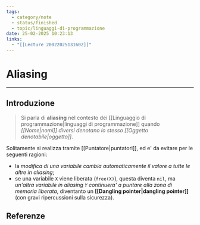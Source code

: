 ```yaml
---
tags:
  - category/note
  - status/finished
  - topic/linguaggi-di-programmazione
date: 25-02-2025 10:23:13
links:
  - "[[Lecture 20022025131602]]"
---
```

# Aliasing
---
## Introduzione
> Si parla di **aliasing** nel contesto dei [[Linguaggio di programmazione|linguaggi di programmazione]] quando _[[Nome|nomi]] diversi denotano lo stesso [[Oggetto denotabile|oggetto]]_.

Solitamente si realizza tramite [[Puntatore|puntatori]], ed e' da evitare per le seguenti ragioni:
- la _modifica di una variabile cambia automaticamente il valore a tutte le altre in aliasing_;
- se una variabile `X` viene liberata (`free(X)`), questa diventa `nil`, ma _un'altra variabile in aliasing `Y` continuera' a puntare alla zona di memoria liberata_, diventanto un **[[Dangling pointer|dangling pointer]]** (con gravi ripercussioni sulla sicurezza).

## Referenze